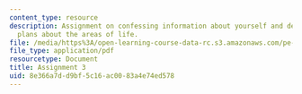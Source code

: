 ```yaml
---
content_type: resource
description: Assignment on confessing information about yourself and developing action
  plans about the areas of life.
file: /media/https%3A/open-learning-course-data-rc.s3.amazonaws.com/pe-550-designing-your-life-january-iap-2007/8e366a7dd9bf5c16ac0083a4e74ed578_assign03.pdf
file_type: application/pdf
resourcetype: Document
title: Assignment 3
uid: 8e366a7d-d9bf-5c16-ac00-83a4e74ed578
---
```

